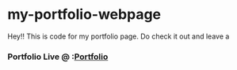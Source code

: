 # my-portfolio-webpage

Hey!! This is code for my portfolio page. Do check it out and leave a 


### Portfolio Live @ :[Portfolio]() 

 
